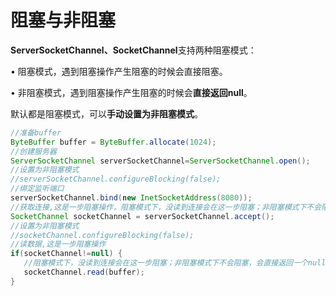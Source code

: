# 阻塞与非阻塞 

**ServerSocketChannel、SocketChannel**支持两种阻塞模式： 

• 阻塞模式，遇到阻塞操作产生阻塞的时候会直接阻塞。 

• 非阻塞模式，遇到阻塞操作产生阻塞的时候会**直接返回null**。  

默认都是阻塞模式，可以**手动设置为非阻塞模式**。


```java
//准备buffer
ByteBuffer buffer = ByteBuffer.allocate(1024);
//创建服务器
ServerSocketChannel serverSocketChannel=ServerSocketChannel.open();
//设置为非阻塞模式
//serverSocketChannel.configureBlocking(false);
//绑定监听端口
serverSocketChannel.bind(new InetSocketAddress(8080));
//获取连接,这是一步阻塞操作，阻塞模式下，没读到连接会在这一步阻塞；非阻塞模式下不会阻塞，会直接返回一个null
SocketChannel socketChannel = serverSocketChannel.accept();
//设置为非阻塞模式
//socketChannel.configureBlocking(false);
//读数据,这是一步阻塞操作
if(socketChannel!=null) {
   //阻塞模式下，没读到连接会在这一步阻塞；非阻塞模式下不会阻塞，会直接返回一个null
   socketChannel.read(buffer);
}
```


